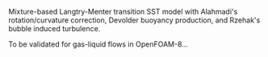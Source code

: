 Mixture-based Langtry-Menter transition SST model with Alahmadi's rotation/curvature correction, Devolder buoyancy production,
and Rzehak's bubble induced turbulence.

To be validated for gas-liquid flows in OpenFOAM-8...
